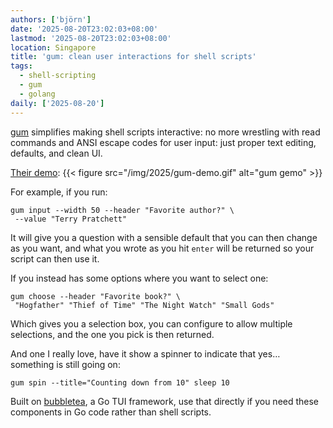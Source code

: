 ```yaml
---
authors: ['björn']
date: '2025-08-20T23:02:03+08:00'
lastmod: '2025-08-20T23:02:03+08:00'
location: Singapore
title: 'gum: clean user interactions for shell scripts'
tags:
  - shell-scripting
  - gum
  - golang
daily: ['2025-08-20']
---
```

[gum](https://github.com/charmbracelet/gum) simplifies making shell scripts interactive: no more wrestling with read commands and ANSI escape codes for user input: just proper text editing, defaults, and clean UI.

[Their demo](https://github.com/charmbracelet/gum/blob/9ab722ca4fe1e248283091626bd9fe5ecea65e1b/examples/demo.sh): {{< figure src="/img/2025/gum-demo.gif" alt="gum gemo" >}}

<!--more-->

For example, if you run:

```shell
gum input --width 50 --header "Favorite author?" \
 --value "Terry Pratchett"
```

It will give you a question with a sensible default that you can then change as you want, and what you wrote as you hit `enter` will be returned so your script can then use it.

If you instead has some options where you want to select one:

```shell
gum choose --header "Favorite book?" \
 "Hogfather" "Thief of Time" "The Night Watch" "Small Gods"
```

Which gives you a selection box, you can configure to allow multiple selections, and the one you pick is then returned.

And one I really love, have it show a spinner to indicate that yes… something is still going on:

```shell
gum spin --title="Counting down from 10" sleep 10
```

Built on [bubbletea](https://github.com/charmbracelet/bubbletea), a Go TUI framework, use that directly if you need these components in Go code rather than shell scripts.
